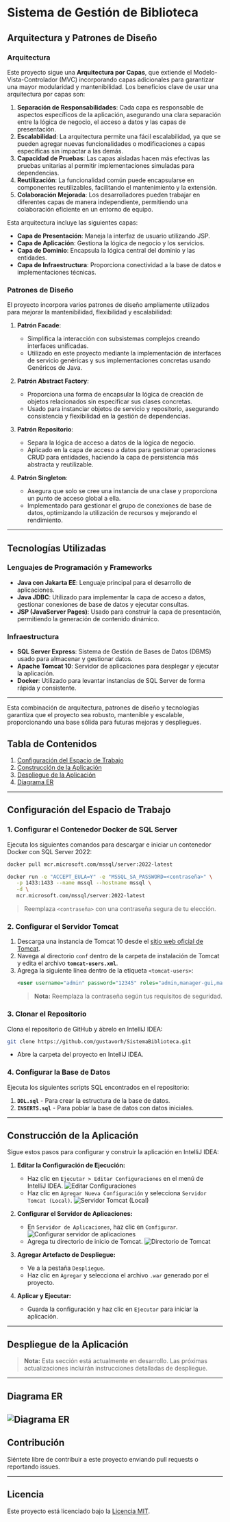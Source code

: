 
# Sistema de Gestión de Biblioteca

## Arquitectura y Patrones de Diseño

### Arquitectura
Este proyecto sigue una **Arquitectura por Capas**, que extiende el Modelo-Vista-Controlador (MVC) incorporando capas adicionales para garantizar una mayor modularidad y mantenibilidad. Los beneficios clave de usar una arquitectura por capas son:

1. **Separación de Responsabilidades**: Cada capa es responsable de aspectos específicos de la aplicación, asegurando una clara separación entre la lógica de negocio, el acceso a datos y las capas de presentación.
2. **Escalabilidad**: La arquitectura permite una fácil escalabilidad, ya que se pueden agregar nuevas funcionalidades o modificaciones a capas específicas sin impactar a las demás.
3. **Capacidad de Pruebas**: Las capas aisladas hacen más efectivas las pruebas unitarias al permitir implementaciones simuladas para dependencias.
4. **Reutilización**: La funcionalidad común puede encapsularse en componentes reutilizables, facilitando el mantenimiento y la extensión.
5. **Colaboración Mejorada**: Los desarrolladores pueden trabajar en diferentes capas de manera independiente, permitiendo una colaboración eficiente en un entorno de equipo.

Esta arquitectura incluye las siguientes capas:
- **Capa de Presentación**: Maneja la interfaz de usuario utilizando JSP.
- **Capa de Aplicación**: Gestiona la lógica de negocio y los servicios.
- **Capa de Dominio**: Encapsula la lógica central del dominio y las entidades.
- **Capa de Infraestructura**: Proporciona conectividad a la base de datos e implementaciones técnicas.

### Patrones de Diseño
El proyecto incorpora varios patrones de diseño ampliamente utilizados para mejorar la mantenibilidad, flexibilidad y escalabilidad:

1. **Patrón Facade**:
   - Simplifica la interacción con subsistemas complejos creando interfaces unificadas.
   - Utilizado en este proyecto mediante la implementación de interfaces de servicio genéricas y sus implementaciones concretas usando Genéricos de Java.

2. **Patrón Abstract Factory**:
   - Proporciona una forma de encapsular la lógica de creación de objetos relacionados sin especificar sus clases concretas.
   - Usado para instanciar objetos de servicio y repositorio, asegurando consistencia y flexibilidad en la gestión de dependencias.

3. **Patrón Repositorio**:
   - Separa la lógica de acceso a datos de la lógica de negocio.
   - Aplicado en la capa de acceso a datos para gestionar operaciones CRUD para entidades, haciendo la capa de persistencia más abstracta y reutilizable.

4. **Patrón Singleton**:
   - Asegura que solo se cree una instancia de una clase y proporciona un punto de acceso global a ella.
   - Implementado para gestionar el grupo de conexiones de base de datos, optimizando la utilización de recursos y mejorando el rendimiento.

---

## Tecnologías Utilizadas

### Lenguajes de Programación y Frameworks
- **Java con Jakarta EE**: Lenguaje principal para el desarrollo de aplicaciones.
- **Java JDBC**: Utilizado para implementar la capa de acceso a datos, gestionar conexiones de base de datos y ejecutar consultas.
- **JSP (JavaServer Pages)**: Usado para construir la capa de presentación, permitiendo la generación de contenido dinámico.

### Infraestructura
- **SQL Server Express**: Sistema de Gestión de Bases de Datos (DBMS) usado para almacenar y gestionar datos.
- **Apache Tomcat 10**: Servidor de aplicaciones para desplegar y ejecutar la aplicación.
- **Docker**: Utilizado para levantar instancias de SQL Server de forma rápida y consistente.

---

Esta combinación de arquitectura, patrones de diseño y tecnologías garantiza que el proyecto sea robusto, mantenible y escalable, proporcionando una base sólida para futuras mejoras y despliegues.

## Tabla de Contenidos
1. [Configuración del Espacio de Trabajo](#configuración-del-espacio-de-trabajo)
2. [Construcción de la Aplicación](#construcción-de-la-aplicación)
3. [Despliegue de la Aplicación](#despliegue-de-la-aplicación)
4. [Diagrama ER](#diagrama-er)

---

## Configuración del Espacio de Trabajo

### 1. Configurar el Contenedor Docker de SQL Server
Ejecuta los siguientes comandos para descargar e iniciar un contenedor Docker con SQL Server 2022:

```bash
docker pull mcr.microsoft.com/mssql/server:2022-latest

docker run -e "ACCEPT_EULA=Y" -e "MSSQL_SA_PASSWORD=<contraseña>" \
   -p 1433:1433 --name mssql --hostname mssql \
   -d \
   mcr.microsoft.com/mssql/server:2022-latest
```

> Reemplaza `<contraseña>` con una contraseña segura de tu elección.

### 2. Configurar el Servidor Tomcat
1. Descarga una instancia de Tomcat 10 desde el [sitio web oficial de Tomcat](https://tomcat.apache.org/).
2. Navega al directorio `conf` dentro de la carpeta de instalación de Tomcat y edita el archivo **`tomcat-users.xml`**.
3. Agrega la siguiente línea dentro de la etiqueta `<tomcat-users>`:
   ```xml
   <user username="admin" password="12345" roles="admin,manager-gui,manager-script"/>
   ```
   > **Nota:** Reemplaza la contraseña según tus requisitos de seguridad.

### 3. Clonar el Repositorio
Clona el repositorio de GitHub y ábrelo en IntelliJ IDEA:

```bash
git clone https://github.com/gustavorh/SistemaBiblioteca.git
```

- Abre la carpeta del proyecto en IntelliJ IDEA.

### 4. Configurar la Base de Datos
Ejecuta los siguientes scripts SQL encontrados en el repositorio:
1. **`DDL.sql`** - Para crear la estructura de la base de datos.
2. **`INSERTS.sql`** - Para poblar la base de datos con datos iniciales.

---

## Construcción de la Aplicación

Sigue estos pasos para configurar y construir la aplicación en IntelliJ IDEA:

1. **Editar la Configuración de Ejecución:**
   - Haz clic en `Ejecutar > Editar Configuraciones` en el menú de IntelliJ IDEA.
   ![Editar Configuraciones](https://i.imgur.com/wQPlWFc.png)
   - Haz clic en `Agregar Nueva Configuración` y selecciona `Servidor Tomcat (Local)`.
   ![Servidor Tomcat (Local)](https://i.imgur.com/n7z9hOe.png)

2. **Configurar el Servidor de Aplicaciones:**
   - En `Servidor de Aplicaciones`, haz clic en `Configurar`.
   ![Configurar servidor de aplicaciones](https://i.imgur.com/w8OJU2J.png)
   - Agrega tu directorio de inicio de Tomcat.
   ![Directorio de Tomcat](https://i.imgur.com/eRmkbdF.png)

3. **Agregar Artefacto de Despliegue:**
   - Ve a la pestaña `Despliegue`.
   - Haz clic en `Agregar` y selecciona el archivo `.war` generado por el proyecto.

4. **Aplicar y Ejecutar:**
   - Guarda la configuración y haz clic en `Ejecutar` para iniciar la aplicación.

---

## Despliegue de la Aplicación

> **Nota:** Esta sección está actualmente en desarrollo. Las próximas actualizaciones incluirán instrucciones detalladas de despliegue.

---
## Diagrama ER
![Diagrama ER](https://i.imgur.com/uS2HhBA.jpeg)
---

## Contribución
Siéntete libre de contribuir a este proyecto enviando pull requests o reportando issues.

---

## Licencia
Este proyecto está licenciado bajo la [Licencia MIT](LICENSE).
